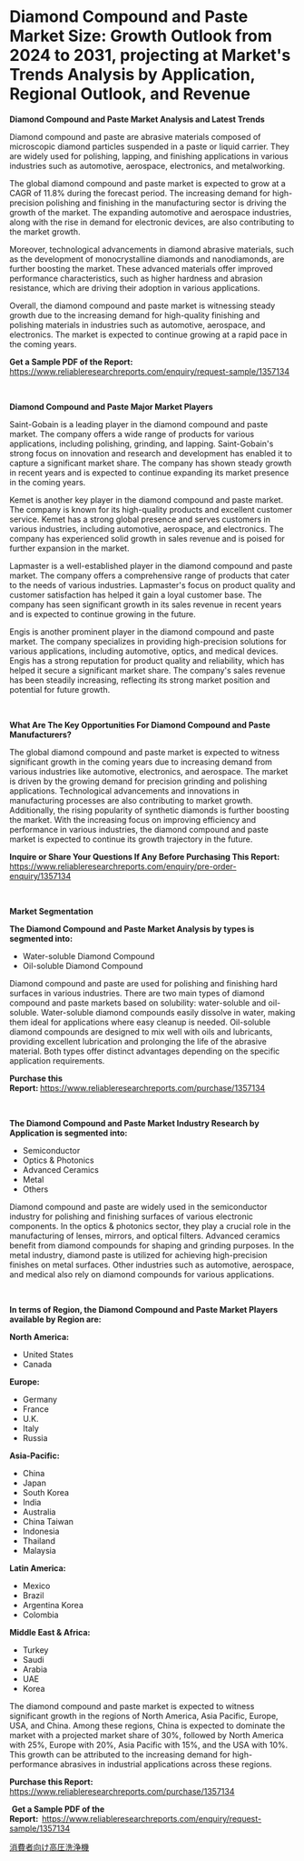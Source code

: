 <p><h1>Diamond Compound and Paste Market Size: Growth Outlook from 2024 to 2031, projecting at Market's Trends Analysis by Application, Regional Outlook, and Revenue</h1></p><p><strong>Diamond Compound and Paste Market Analysis and Latest Trends</strong></p>
<p><p>Diamond compound and paste are abrasive materials composed of microscopic diamond particles suspended in a paste or liquid carrier. They are widely used for polishing, lapping, and finishing applications in various industries such as automotive, aerospace, electronics, and metalworking. </p><p>The global diamond compound and paste market is expected to grow at a CAGR of 11.8% during the forecast period. The increasing demand for high-precision polishing and finishing in the manufacturing sector is driving the growth of the market. The expanding automotive and aerospace industries, along with the rise in demand for electronic devices, are also contributing to the market growth.</p><p>Moreover, technological advancements in diamond abrasive materials, such as the development of monocrystalline diamonds and nanodiamonds, are further boosting the market. These advanced materials offer improved performance characteristics, such as higher hardness and abrasion resistance, which are driving their adoption in various applications.</p><p>Overall, the diamond compound and paste market is witnessing steady growth due to the increasing demand for high-quality finishing and polishing materials in industries such as automotive, aerospace, and electronics. The market is expected to continue growing at a rapid pace in the coming years.</p></p>
<p><strong>Get a Sample PDF of the Report:&nbsp;</strong> <a href="https://www.reliableresearchreports.com/enquiry/request-sample/1357134">https://www.reliableresearchreports.com/enquiry/request-sample/1357134</a></p>
<p>&nbsp;</p>
<p><strong>Diamond Compound and Paste Major Market Players</strong></p>
<p><p>Saint-Gobain is a leading player in the diamond compound and paste market. The company offers a wide range of products for various applications, including polishing, grinding, and lapping. Saint-Gobain's strong focus on innovation and research and development has enabled it to capture a significant market share. The company has shown steady growth in recent years and is expected to continue expanding its market presence in the coming years.</p><p>Kemet is another key player in the diamond compound and paste market. The company is known for its high-quality products and excellent customer service. Kemet has a strong global presence and serves customers in various industries, including automotive, aerospace, and electronics. The company has experienced solid growth in sales revenue and is poised for further expansion in the market.</p><p>Lapmaster is a well-established player in the diamond compound and paste market. The company offers a comprehensive range of products that cater to the needs of various industries. Lapmaster's focus on product quality and customer satisfaction has helped it gain a loyal customer base. The company has seen significant growth in its sales revenue in recent years and is expected to continue growing in the future.</p><p>Engis is another prominent player in the diamond compound and paste market. The company specializes in providing high-precision solutions for various applications, including automotive, optics, and medical devices. Engis has a strong reputation for product quality and reliability, which has helped it secure a significant market share. The company's sales revenue has been steadily increasing, reflecting its strong market position and potential for future growth.</p></p>
<p>&nbsp;</p>
<p><strong>What Are The Key Opportunities For Diamond Compound and Paste Manufacturers?</strong></p>
<p><p>The global diamond compound and paste market is expected to witness significant growth in the coming years due to increasing demand from various industries like automotive, electronics, and aerospace. The market is driven by the growing demand for precision grinding and polishing applications. Technological advancements and innovations in manufacturing processes are also contributing to market growth. Additionally, the rising popularity of synthetic diamonds is further boosting the market. With the increasing focus on improving efficiency and performance in various industries, the diamond compound and paste market is expected to continue its growth trajectory in the future.</p></p>
<p><strong>Inquire or Share Your Questions If Any Before Purchasing This Report:</strong> <a href="https://www.reliableresearchreports.com/enquiry/pre-order-enquiry/1357134">https://www.reliableresearchreports.com/enquiry/pre-order-enquiry/1357134</a></p>
<p>&nbsp;</p>
<p><strong>Market Segmentation</strong></p>
<p><strong>The Diamond Compound and Paste Market Analysis by types is segmented into:</strong></p>
<p><ul><li>Water-soluble Diamond Compound</li><li>Oil-soluble Diamond Compound</li></ul></p>
<p><p>Diamond compound and paste are used for polishing and finishing hard surfaces in various industries. There are two main types of diamond compound and paste markets based on solubility: water-soluble and oil-soluble. Water-soluble diamond compounds easily dissolve in water, making them ideal for applications where easy cleanup is needed. Oil-soluble diamond compounds are designed to mix well with oils and lubricants, providing excellent lubrication and prolonging the life of the abrasive material. Both types offer distinct advantages depending on the specific application requirements.</p></p>
<p><strong>Purchase this Report:&nbsp;</strong><a href="https://www.reliableresearchreports.com/purchase/1357134">https://www.reliableresearchreports.com/purchase/1357134</a></p>
<p>&nbsp;</p>
<p><strong>The Diamond Compound and Paste Market Industry Research by Application is segmented into:</strong></p>
<p><ul><li>Semiconductor</li><li>Optics & Photonics</li><li>Advanced Ceramics</li><li>Metal</li><li>Others</li></ul></p>
<p><p>Diamond compound and paste are widely used in the semiconductor industry for polishing and finishing surfaces of various electronic components. In the optics & photonics sector, they play a crucial role in the manufacturing of lenses, mirrors, and optical filters. Advanced ceramics benefit from diamond compounds for shaping and grinding purposes. In the metal industry, diamond paste is utilized for achieving high-precision finishes on metal surfaces. Other industries such as automotive, aerospace, and medical also rely on diamond compounds for various applications.</p></p>
<p>&nbsp;</p>
<p><strong>In terms of Region, the Diamond Compound and Paste Market Players available by Region are:</strong></p>
<p>
    <p> <strong> North America: </strong>
        <ul>
            <li>United States</li>
            <li>Canada</li>
        </ul>
        </p> 
    <p> <strong> Europe: </strong>
        <ul>
            <li>Germany</li>
            <li>France</li>
            <li>U.K.</li>
            <li>Italy</li>
            <li>Russia</li>
        </ul>
        </p> 
    <p> <strong> Asia-Pacific: </strong>
        <ul>
            <li>China</li>
            <li>Japan</li>
            <li>South Korea</li>
            <li>India</li>
            <li>Australia</li>
            <li>China Taiwan</li>
            <li>Indonesia</li>
            <li>Thailand</li>
            <li>Malaysia</li>
        </ul>
        </p> 
    <p> <strong> Latin America: </strong>
        <ul>
            <li>Mexico</li>
            <li>Brazil</li>
            <li>Argentina Korea</li>
            <li>Colombia</li>
        </ul>
        </p> 
    <p> <strong> Middle East & Africa: </strong>
        <ul>
            <li>Turkey</li>
            <li>Saudi</li>
            <li>Arabia</li>
            <li>UAE</li>
            <li>Korea</li>
        </ul>
    </p>
    </p>
<p><p>The diamond compound and paste market is expected to witness significant growth in the regions of North America, Asia Pacific, Europe, USA, and China. Among these regions, China is expected to dominate the market with a projected market share of 30%, followed by North America with 25%, Europe with 20%, Asia Pacific with 15%, and the USA with 10%. This growth can be attributed to the increasing demand for high-performance abrasives in industrial applications across these regions.</p></p>
<p><strong>Purchase this Report: </strong><a href="https://www.reliableresearchreports.com/purchase/1357134">https://www.reliableresearchreports.com/purchase/1357134</a></p>
<p>&nbsp;<strong>Get a Sample PDF of the Report:&nbsp;&nbsp;</strong><a href="https://www.reliableresearchreports.com/enquiry/request-sample/1357134">https://www.reliableresearchreports.com/enquiry/request-sample/1357134</a></p>
<p><strong></strong></p>
<p><p><a href="https://github.com/wkuactfdzwizk06/Market-Research-Report-List-1/blob/main/9077034194606.md">消費者向け高圧洗浄機</a></p></p>
